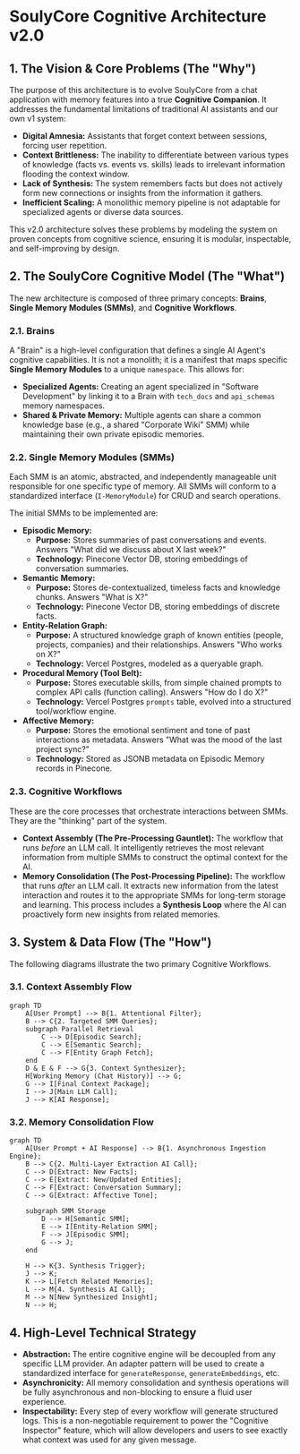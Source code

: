 # **SoulyCore Cognitive Architecture v2.0**

## **1. The Vision & Core Problems (The "Why")**

The purpose of this architecture is to evolve SoulyCore from a chat application with memory features into a true **Cognitive Companion**. It addresses the fundamental limitations of traditional AI assistants and our own v1 system:

*   **Digital Amnesia:** Assistants that forget context between sessions, forcing user repetition.
*   **Context Brittleness:** The inability to differentiate between various types of knowledge (facts vs. events vs. skills) leads to irrelevant information flooding the context window.
*   **Lack of Synthesis:** The system remembers facts but does not actively form new connections or insights from the information it gathers.
*   **Inefficient Scaling:** A monolithic memory pipeline is not adaptable for specialized agents or diverse data sources.

This v2.0 architecture solves these problems by modeling the system on proven concepts from cognitive science, ensuring it is modular, inspectable, and self-improving by design.

## **2. The SoulyCore Cognitive Model (The "What")**

The new architecture is composed of three primary concepts: **Brains**, **Single Memory Modules (SMMs)**, and **Cognitive Workflows**.

### **2.1. Brains**

A "Brain" is a high-level configuration that defines a single AI Agent's cognitive capabilities. It is not a monolith; it is a manifest that maps specific **Single Memory Modules** to a unique `namespace`. This allows for:
*   **Specialized Agents:** Creating an agent specialized in "Software Development" by linking it to a Brain with `tech_docs` and `api_schemas` memory namespaces.
*   **Shared & Private Memory:** Multiple agents can share a common knowledge base (e.g., a shared "Corporate Wiki" SMM) while maintaining their own private episodic memories.

### **2.2. Single Memory Modules (SMMs)**

Each SMM is an atomic, abstracted, and independently manageable unit responsible for one specific type of memory. All SMMs will conform to a standardized interface (`I-MemoryModule`) for CRUD and search operations.

The initial SMMs to be implemented are:
*   **Episodic Memory:**
    *   **Purpose:** Stores summaries of past conversations and events. Answers "What did we discuss about X last week?"
    *   **Technology:** Pinecone Vector DB, storing embeddings of conversation summaries.
*   **Semantic Memory:**
    *   **Purpose:** Stores de-contextualized, timeless facts and knowledge chunks. Answers "What is X?"
    *   **Technology:** Pinecone Vector DB, storing embeddings of discrete facts.
*   **Entity-Relation Graph:**
    *   **Purpose:** A structured knowledge graph of known entities (people, projects, companies) and their relationships. Answers "Who works on X?"
    *   **Technology:** Vercel Postgres, modeled as a queryable graph.
*   **Procedural Memory (Tool Belt):**
    *   **Purpose:** Stores executable skills, from simple chained prompts to complex API calls (function calling). Answers "How do I do X?"
    *   **Technology:** Vercel Postgres `prompts` table, evolved into a structured tool/workflow engine.
*   **Affective Memory:**
    *   **Purpose:** Stores the emotional sentiment and tone of past interactions as metadata. Answers "What was the mood of the last project sync?"
    *   **Technology:** Stored as JSONB metadata on Episodic Memory records in Pinecone.

### **2.3. Cognitive Workflows**

These are the core processes that orchestrate interactions between SMMs. They are the "thinking" part of the system.

*   **Context Assembly (The Pre-Processing Gauntlet):** The workflow that runs *before* an LLM call. It intelligently retrieves the most relevant information from multiple SMMs to construct the optimal context for the AI.
*   **Memory Consolidation (The Post-Processing Pipeline):** The workflow that runs *after* an LLM call. It extracts new information from the latest interaction and routes it to the appropriate SMMs for long-term storage and learning. This process includes a **Synthesis Loop** where the AI can proactively form new insights from related memories.

## **3. System & Data Flow (The "How")**

The following diagrams illustrate the two primary Cognitive Workflows.

### **3.1. Context Assembly Flow**

```mermaid
graph TD
    A[User Prompt] --> B{1. Attentional Filter};
    B --> C{2. Targeted SMM Queries};
    subgraph Parallel Retrieval
        C --> D[Episodic Search];
        C --> E[Semantic Search];
        C --> F[Entity Graph Fetch];
    end
    D & E & F --> G{3. Context Synthesizer};
    H[Working Memory (Chat History)] --> G;
    G --> I[Final Context Package];
    I --> J[Main LLM Call];
    J --> K[AI Response];
```

### **3.2. Memory Consolidation Flow**

```mermaid
graph TD
    A[User Prompt + AI Response] --> B{1. Asynchronous Ingestion Engine};
    B --> C{2. Multi-Layer Extraction AI Call};
    C --> D[Extract: New Facts];
    C --> E[Extract: New/Updated Entities];
    C --> F[Extract: Conversation Summary];
    C --> G[Extract: Affective Tone];
    
    subgraph SMM Storage
        D --> H[Semantic SMM];
        E --> I[Entity-Relation SMM];
        F --> J[Episodic SMM];
        G --> J;
    end
    
    H --> K{3. Synthesis Trigger};
    J --> K;
    K --> L[Fetch Related Memories];
    L --> M{4. Synthesis AI Call};
    M --> N[New Synthesized Insight];
    N --> H;
```

## **4. High-Level Technical Strategy**

*   **Abstraction:** The entire cognitive engine will be decoupled from any specific LLM provider. An adapter pattern will be used to create a standardized interface for `generateResponse`, `generateEmbeddings`, etc.
*   **Asynchronicity:** All memory consolidation and synthesis operations will be fully asynchronous and non-blocking to ensure a fluid user experience.
*   **Inspectability:** Every step of every workflow will generate structured logs. This is a non-negotiable requirement to power the "Cognitive Inspector" feature, which will allow developers and users to see exactly what context was used for any given message.
